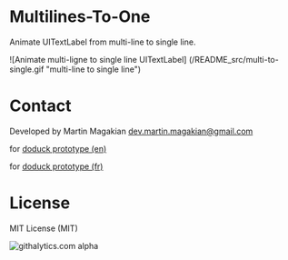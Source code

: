 Multilines-To-One
=================

Animate UITextLabel from multi-line to single line.


![Animate multi-ligne to single line UITextLabel]
(/README_src/multi-to-single.gif "multi-line to single line")


Contact
=========
Developed by Martin Magakian
dev.martin.magakian@gmail.com

for [doduck prototype (en)](http://doduck.com/)

for [doduck prototype (fr)](http://doduck.fr/)


License
=========
MIT License (MIT)

![githalytics.com alpha](https://cruel-carlota.pagodabox.com/f92e7bc71396fe82afdf9aab1ba2611f "githalytics.com")
